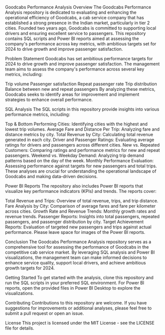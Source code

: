 Goodcabs Performance Analysis
Overview
The Goodcabs Performance Analysis repository is dedicated to evaluating and enhancing the operational efficiency of Goodcabs, a cab service company that has established a strong presence in the Indian market, particularly in tier 2 cities. Founded two years ago, Goodcabs is committed to supporting local drivers and ensuring excellent service to passengers. This repository contains SQL scripts and Power BI reports aimed at assessing the company's performance across key metrics, with ambitious targets set for 2024 to drive growth and improve passenger satisfaction.

Problem Statement
Goodcabs has set ambitious performance targets for 2024 to drive growth and improve passenger satisfaction. The management team aims to assess the company's performance across several key metrics, including:

Trip volume
Passenger satisfaction
Repeat passenger rate
Trip distribution
Balance between new and repeat passengers
By analyzing these metrics, Goodcabs seeks to identify areas for improvement and implement strategies to enhance overall performance.

SQL Analysis
The SQL scripts in this repository provide insights into various performance metrics, including:

Top & Bottom Performing Cities: Identifying cities with the highest and lowest trip volumes.
Average Fare and Distance Per Trip: Analyzing fare and distance metrics by city.
Total Revenue by City: Calculating total revenue generated in each city.
Driver and Passenger Ratings: Evaluating average ratings for drivers and passengers across different cities.
New vs. Repeated Customers: Comparing ratings and performance metrics for new and repeat passengers.
Weekend vs. Weekday Demand: Analyzing trip demand patterns based on the day of the week.
Monthly Performance Evaluation: Assessing performance against targets for new passengers and total trips.
These analyses are crucial for understanding the operational landscape of Goodcabs and making data-driven decisions.

Power BI Reports
The repository also includes Power BI reports that visualize key performance indicators (KPIs) and trends. The reports cover:

Total Revenue and Trips: Overview of total revenue, trips, and trip distance.
Fare Analysis by City: Comparison of average fares and fare per kilometer across cities.
Growth Rate and Revenue Trends: Monthly growth rates and revenue trends.
Passenger Reports: Insights into total passengers, repeated passengers, and passenger distribution by city.
Target Achievement Reports: Evaluation of targeted new passengers and trips against actual performance.
Please leave space for images of the Power BI reports.

Conclusion
The Goodcabs Performance Analysis repository serves as a comprehensive tool for assessing the performance of Goodcabs in the competitive cab service market. By leveraging SQL analysis and Power BI visualizations, the management team can make informed decisions to enhance service quality, support local drivers, and achieve ambitious growth targets for 2024.

Getting Started
To get started with the analysis, clone this repository and run the SQL scripts in your preferred SQL environment. For Power BI reports, open the provided files in Power BI Desktop to explore the visualizations.

Contributing
Contributions to this repository are welcome. If you have suggestions for improvements or additional analyses, please feel free to submit a pull request or open an issue.

License
This project is licensed under the MIT License - see the LICENSE file for details.
